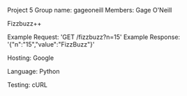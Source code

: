 Project 5
Group name: gageoneill
Members: Gage O'Neill

Fizzbuzz++

Example Request:
	'GET /fizzbuzz?n=15'
Example Response:
	'{"n":"15","value":"FizzBuzz"}'

Hosting: Google

Language: Python

Testing: cURL
